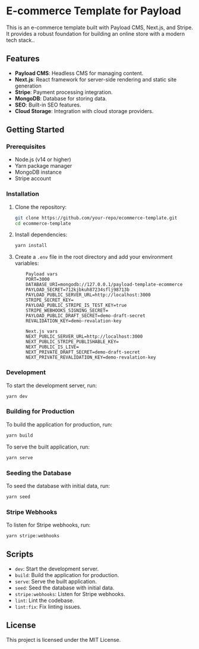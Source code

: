# E-commerce Template for Payload

This is an e-commerce template built with Payload CMS, Next.js, and Stripe. It provides a robust foundation for building an online store with a modern tech stack..

## Features

- **Payload CMS**: Headless CMS for managing content.
- **Next.js**: React framework for server-side rendering and static site generation
- **Stripe**: Payment processing integration.
- **MongoDB**: Database for storing data.
- **SEO**: Built-in SEO features.
- **Cloud Storage**: Integration with cloud storage providers.

## Getting Started

### Prerequisites

- Node.js (v14 or higher)
- Yarn package manager
- MongoDB instance
- Stripe account

### Installation

1. Clone the repository:
    ```bash
    git clone https://github.com/your-repo/ecommerce-template.git
    cd ecommerce-template
    ```

2. Install dependencies:
    ```bash
    yarn install
    ```

3. Create a `.env` file in the root directory and add your environment variables:
    ```env
        Payload vars
        PORT=3000
        DATABASE_URI=mongodb://127.0.0.1/payload-template-ecommerce
        PAYLOAD_SECRET=712kjbkuh87234sflj98713b
        PAYLOAD_PUBLIC_SERVER_URL=http://localhost:3000
        STRIPE_SECRET_KEY=
        PAYLOAD_PUBLIC_STRIPE_IS_TEST_KEY=true
        STRIPE_WEBHOOKS_SIGNING_SECRET=
        PAYLOAD_PUBLIC_DRAFT_SECRET=demo-draft-secret
        REVALIDATION_KEY=demo-revalation-key

        Next.js vars
        NEXT_PUBLIC_SERVER_URL=http://localhost:3000
        NEXT_PUBLIC_STRIPE_PUBLISHABLE_KEY=
        NEXT_PUBLIC_IS_LIVE=
        NEXT_PRIVATE_DRAFT_SECRET=demo-draft-secret
        NEXT_PRIVATE_REVALIDATION_KEY=demo-revalation-key
    ```

### Development

To start the development server, run:
```bash
yarn dev
```

### Building for Production

To build the application for production, run:
```bash
yarn build
```

To serve the built application, run:
```bash
yarn serve
```

### Seeding the Database

To seed the database with initial data, run:
```bash
yarn seed
```

### Stripe Webhooks

To listen for Stripe webhooks, run:
```bash
yarn stripe:webhooks
```

## Scripts

- `dev`: Start the development server.
- `build`: Build the application for production.
- `serve`: Serve the built application.
- `seed`: Seed the database with initial data.
- `stripe:webhooks`: Listen for Stripe webhooks.
- `lint`: Lint the codebase.
- `lint:fix`: Fix linting issues.

## License

This project is licensed under the MIT License.
